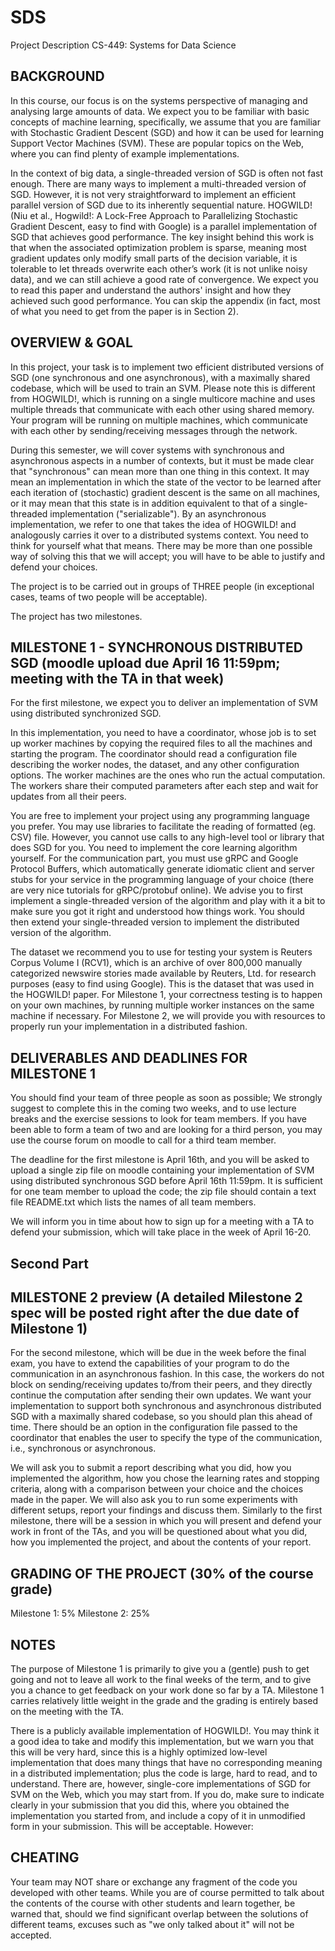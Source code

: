 # SDS

Project Description
CS-449: Systems for Data Science


## BACKGROUND

In this course, our focus is on the systems perspective of managing and analysing large amounts of data. We expect you to be familiar with basic concepts of machine learning, specifically, we assume that you are familiar with Stochastic Gradient Descent (SGD) and how it can be used for learning Support Vector Machines (SVM). These are popular topics on the Web, where you can find plenty of example implementations.

In the context of big data, a single-threaded version of SGD is often not fast enough. There are many ways to implement a multi-threaded version of SGD. However, it is not very straightforward to implement an efficient parallel version of SGD due to its inherently sequential nature. HOGWILD! (Niu et al., Hogwild!: A Lock-Free Approach to Parallelizing Stochastic Gradient Descent, easy to find with Google) is a parallel implementation of SGD that achieves good performance. The key insight behind this work is that when the associated optimization problem is sparse, meaning most gradient updates only modify small parts of the decision variable, it is tolerable to let threads overwrite each other’s work (it is not unlike noisy data), and we can still achieve a good rate of convergence. We expect you to read this paper and understand the authors' insight and how they achieved such good performance. You can skip the appendix (in fact, most of what you need to get from the paper is in Section 2).


## OVERVIEW & GOAL

In this project, your task is to implement two efficient distributed versions of SGD (one synchronous and one asynchronous), with a maximally shared codebase, which will be used to train an SVM. Please note this is different from HOGWILD!, which is running on a single multicore machine and uses multiple threads that communicate with each other using shared memory. Your program will be running on multiple machines, which communicate with each other by sending/receiving messages through the network.

During this semester, we will cover systems with synchronous and asynchronous aspects in a number of contexts, but it must be made clear that "synchronous" can mean more than one thing in this context. It may mean an implementation in which the state of the vector to be learned after each iteration of (stochastic) gradient descent is the same on all machines, or it may mean that this state is in addition equivalent to that of a single-threaded implementation ("serializable"). By an asynchronous implementation, we refer to one that takes the idea of HOGWILD! and analogously carries it over to a distributed systems context. You need to think for yourself what that means. There may be more than one possible way of solving this that we will accept; you will have to be able to justify and defend your choices.

The project is to be carried out in groups of THREE people (in exceptional cases, teams of two people will be acceptable).

The project has two milestones.


## MILESTONE 1 - SYNCHRONOUS DISTRIBUTED SGD (moodle upload due April 16 11:59pm; meeting with the TA in that week)

For the first milestone, we expect you to deliver an implementation of SVM using distributed synchronized SGD.

In this implementation, you need to have a coordinator, whose job is to set up worker machines by copying the required files to all the machines and starting the program. The coordinator should read a configuration file describing the worker nodes, the dataset, and any other configuration options. The worker machines are the ones who run the actual computation. The workers share their computed parameters after each step and wait for updates from all their peers.

You are free to implement your project using any programming language you prefer. You may use libraries to facilitate the reading of formatted (eg. CSV) file. However, you cannot use calls to any high-level tool or library that does SGD for you. You need to implement the core learning algorithm yourself. For the communication part, you must use gRPC and Google Protocol Buffers, which automatically generate idiomatic client and server stubs for your service in the programming language of your choice (there are very nice tutorials for gRPC/protobuf online). We advise you to first implement a single-threaded version of the algorithm and play with it a bit to make sure you got it right and understood how things work. You should then extend your single-threaded version to implement the distributed version of the algorithm.

The dataset we recommend you to use for testing your system is Reuters Corpus Volume I (RCV1), which is an archive of over 800,000 manually categorized newswire stories made available by Reuters, Ltd. for research purposes (easy to find using Google). This is the dataset that was used in the HOGWILD! paper. For Milestone 1, your correctness testing is to happen on your own machines, by running multiple worker instances on the same machine if necessary. For Milestone 2, we will provide you with resources to properly run your implementation in a distributed fashion.


## DELIVERABLES AND DEADLINES FOR MILESTONE 1

You should find your team of three people as soon as possible; We strongly suggest to complete this in the coming two weeks, and to use lecture breaks and the exercise sessions to look for team members. If you have been able to form a team of two and are looking for a third person, you may use the course forum on moodle to call for a third team member.

The deadline for the first milestone is April 16th, and you will be asked to upload a single zip file on moodle containing your implementation of SVM using distributed synchronous SGD before April 16th 11:59pm. It is sufficient for one team member to upload the code; the zip file should contain a text file README.txt which lists the names of all team members.

We will inform you in time about how to sign up for a meeting with a TA to defend your submission, which will take place in the week of April 16-20.




## Second Part



## MILESTONE 2 preview (A detailed Milestone 2 spec will be posted right after the due date of Milestone 1)

For the second milestone, which will be due in the week before the final exam, you have to extend the capabilities of your program to do the communication in an asynchronous fashion. In this case, the workers do not block on sending/receiving updates to/from their peers, and they directly continue the computation after sending their own updates. We want your implementation to support both synchronous and asynchronous distributed SGD with a maximally shared codebase, so you should plan this ahead of time. There should be an option in the configuration file passed to the coordinator that enables the user to specify the type of the communication, i.e., synchronous or asynchronous.

We will ask you to submit a report describing what you did, how you implemented the algorithm, how you chose the learning rates and stopping criteria, along with a comparison between your choice and the choices made in the paper. We will also ask you to run some experiments with different setups, report your findings and discuss them. Similarly to the first milestone, there will be a session in which you will present and defend your work in front of the TAs, and you will be questioned about what you did, how you implemented the project, and about the contents of your report.


## GRADING OF THE PROJECT (30% of the course grade)

Milestone 1:  5%
Milestone 2: 25%


## NOTES

The purpose of Milestone 1 is primarily to give you a (gentle) push to get going and not to leave all work to the final weeks of the term, and to give you a chance to get feedback on your work done so far by a TA. Milestone 1 carries relatively little weight in the grade and the grading is entirely based on the meeting with the TA.

There is a publicly available implementation of HOGWILD!. You may think it a good idea to take and modify this implementation, but we warn you that this will be very hard, since this is a highly optimized low-level implementation that does many things that have no corresponding meaning in a distributed implementation; plus the code is large, hard to read, and to understand. There are, however, single-core implementations of SGD for SVM on the Web, which you may start from. If you do, make sure to indicate clearly in your submission that you did this, where you obtained the implementation you started from, and include a copy of it in unmodified form in your submission. This will be acceptable. However:


## CHEATING

Your team may NOT share or exchange any fragment of the code you developed with other teams. While you are of course permitted to talk about the contents of the course with other students and learn together, be warned that, should we find significant overlap between the solutions of different teams, excuses such as "we only talked about it" will not be accepted.





